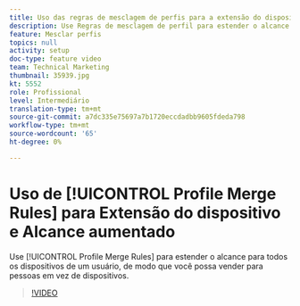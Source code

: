 ```yaml
---
title: Uso das regras de mesclagem de perfis para a extensão do dispositivo e o alcance aumentado
description: Use Regras de mesclagem de perfil para estender o alcance para todos os dispositivos de um usuário, de modo que você possa vender para pessoas em vez de dispositivos.
feature: Mesclar perfis
topics: null
activity: setup
doc-type: feature video
team: Technical Marketing
thumbnail: 35939.jpg
kt: 5552
role: Profissional
level: Intermediário
translation-type: tm+mt
source-git-commit: a7dc335e75697a7b1720eccdadbb9605fdeda798
workflow-type: tm+mt
source-wordcount: '65'
ht-degree: 0%

---
```



# Uso de [!UICONTROL Profile Merge Rules] para Extensão do dispositivo e Alcance aumentado

Use [!UICONTROL Profile Merge Rules] para estender o alcance para todos os dispositivos de um usuário, de modo que você possa vender para pessoas em vez de dispositivos.

>[!VIDEO](https://video.tv.adobe.com/v/35939/?quality=12&learn=on)
